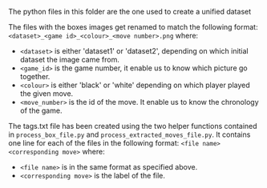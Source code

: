The python files in this folder are the one used to create a unified dataset

The files with the boxes images get renamed to match the following format: `<dataset>_<game id>_<colour>_<move number>.png` where:
- `<dataset>` is either 'dataset1' or 'dataset2', depending on which initial dataset the image came from.
- `<game_id>` is the game number, it enable us to know which picture go together.
- `<colour>` is either 'black' or 'white' depending on which player played the given move.
- `<move_number>` is the id of the move. It enable us to know the chronology of the game.

The tags.txt file has been created using the two helper functions contained in `process_box_file.py` and `process_extracted_moves_file.py`. 
It contains one line for each of the files in the following format: `<file name> <corresponding move>` where:
- `<file name>` is in the same format as specified above.
- `<corresponding move>` is the label of the file.
